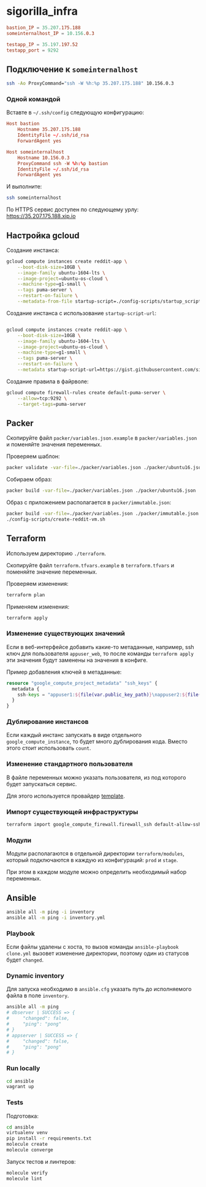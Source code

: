 # sigorilla_infra

```conf
bastion_IP = 35.207.175.188
someinternalhost_IP = 10.156.0.3

testapp_IP = 35.197.197.52
testapp_port = 9292
```

## Подключение к `someinternalhost`

```bash
ssh -Ao ProxyCommand="ssh -W %h:%p 35.207.175.188" 10.156.0.3
```

### Одной командой

Вставте в `~/.ssh/config` следующую конфигурацию:

```conf
Host bastion
    Hostname 35.207.175.188
    IdentityFile ~/.ssh/id_rsa
    ForwardAgent yes

Host someinternalhost
    Hostname 10.156.0.3
    ProxyCommand ssh -W %h:%p bastion
    IdentityFile ~/.ssh/id_rsa
    ForwardAgent yes
```

И выполните:

```bash
ssh someinternalhost
```

По HTTPS сервис доступен по следующему урлу: https://35.207.175.188.xip.io

## Настройка gcloud

Создание инстанса:

```sh
gcloud compute instances create reddit-app \
    --boot-disk-size=10GB \
    --image-family ubuntu-1604-lts \
    --image-project=ubuntu-os-cloud \
    --machine-type=g1-small \
    --tags puma-server \
    --restart-on-failure \
    --metadata-from-file startup-script=./config-scripts/startup_script.sh
```

Создание инстанса с использование `startup-script-url`:

```sh

gcloud compute instances create reddit-app \
    --boot-disk-size=10GB \
    --image-family ubuntu-1604-lts \
    --image-project=ubuntu-os-cloud \
    --machine-type=g1-small \
    --tags puma-server \
    --restart-on-failure \
    --metadata startup-script-url=https://gist.githubusercontent.com/sigorilla/a10ba37df3f27082240d88a270130c7c/raw/b96823fb28e5b6252edf84e4c293ecd1b8be9d28/startup_script.sh
```

Создание правила в файрволе:

```sh
gcloud compute firewall-rules create default-puma-server \
    --allow=tcp:9292 \
    --target-tags=puma-server
```

## Packer

Скопируйте файл `packer/variables.json.example` в `packer/variables.json` и поменяйте значения переменных.

Проверяем шаблон:

```sh
packer validate -var-file=./packer/variables.json ./packer/ubuntu16.json
```

Собираем образ:

```sh
packer build -var-file=./packer/variables.json ./packer/ubuntu16.json
```

Образ с приложением располагается в `packer/immutable.json`:

```sh
packer build -var-file=./packer/variables.json ./packer/immutable.json
./config-scripts/create-reddit-vm.sh
```

## Terraform

Используем директорию `./terraform`.

Скопируйте файл `terraform.tfvars.example` в `terraform.tfvars` и поменяйте значение переменных.

Проверяем изменения:

```sh
terraform plan
```

Применяем изменения:

```sh
terraform apply
```

### Изменение существующих значений

Если в веб-интерфейсе добавить какие-то метаданные, например, ssh ключ для пользователя `appuser_web`, то после команды `terraform apply` эти значения будут заменены на значения в конфиге.

Пример добавления ключей в метаданные:

```tf
resource "google_compute_project_metadata" "ssh_keys" {
  metadata {
    ssh-keys = "appuser1:${file(var.public_key_path)}\nappuser2:${file(var.public_key_path)}"
  }
}
```

### Дублирование инстансов

Если каждый инстанс запускать в виде отдельного `google_compute_instance`, то будет много дублирования кода. Вместо этого стоит использовать `count`.


### Изменение стандартного пользователя

В файле переменных можно указать пользователя, из под которого будет запускаться сервис.

Для этого используется провайдер [template](https://www.terraform.io/docs/providers/template/index.html).

### Импорт существующей инфраструктуры

```sh
terraform import google_compute_firewall.firewall_ssh default-allow-ssh
```

### Модули

Модули располагаются в отдельной директории `terraform/modules`, который подключаются в каждую из конфигураций: `prod` и `stage`.

При этом в каждом модуле можно определить необходимый набор переменных.

## Ansible

```sh
ansible all -m ping -i inventory
ansible all -m ping -i inventory.yml
```

### Playbook

Если файлы удалены с хоста, то вызов команды `ansible-playbook clone.yml` вызовет изменение директории, поэтому один из статусов будет `changed`.

### Dynamic inventory

Для запуска необходимо в `ansible.cfg` указать путь до исполняемого файла в поле `inventory`.

```sh
ansible all -m ping
# dbserver | SUCCESS => {
#     "changed": false,
#     "ping": "pong"
# }
# appserver | SUCCESS => {
#     "changed": false,
#     "ping": "pong"
# }
```

### Run locally

```sh
cd ansible
vagrant up
```

### Tests

Подготовка:

```sh
cd ansible
virtualenv venv
pip install -r requirements.txt
molecule create
molecule converge
```

Запуск тестов и линтеров:

```sh
molecule verify
molecule lint
```
